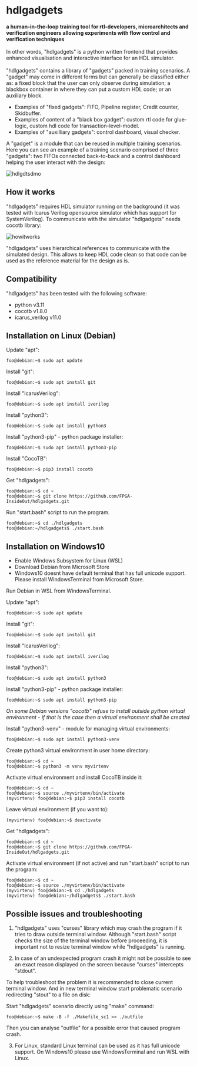 # hdlgadgets

**a human-in-the-loop training tool for rtl-developers, microarchitects and verification engineers allowing experiments with flow control and verification techniques**
</br></br>
In other words, "hdlgadgets" is a python written frontend that provides enhanced visualisation and interactive interface for an HDL simulator. </br></br>
"hdlgadgets" contains a library of "gadgets" packed in training scenarios. A "gadget" may come in different forms but can generally be classified either as: a fixed block that the user can only observe during simulation; a blackbox container in where they can put a custom HDL code; or an auxiliary block.
- Examples of "fixed gadgets": FIFO, Pipeline register, Credit counter, Skidbuffer.
- Examples of content of a "black box gadget": custom rtl code for glue-logic, custom hdl code for transaction-level-model.
- Examples of "auxilliary gadgets": control dashboard, visual checker.

A "gadget" is a module that can be reused in multiple training scenarios.
Here you can see an example of a training scenario comprised of three "gadgets": two FIFOs connected back-to-back and a control dashboard helping the user interact with the design:

![hdlgdtsdmo](https://github.com/FPGA-InsideOut/hdlgadgets/assets/53142676/d82d9e4d-302c-4000-af17-8373fbe8ff2d)


## How it works

"hdlgadgets" requires HDL simulator running on the background (it was tested with Icarus Verilog opensource simulator which has support for SystemVerilog). To communicate with the simulator "hdlgadgets" needs cocotb library:

![howitworks](https://github.com/FPGA-InsideOut/hdlgadgets/assets/53142676/7d4cb68a-fb0e-4ca3-9855-99e7112fbe58)

"hdlgadgets" uses hierarchical references to communicate with the simulated design. This allows to keep HDL code clean so that code can be used as the reference material for the design as is.

## Compatibility

"hdlgadgets" has been tested with the following software:
* python v3.11
* cocotb v1.8.0
* icarus_verilog v11.0

## Installation on Linux (Debian)

Update "apt":
```console
foo@debian:~$ sudo apt update
```
Install "git":
```console
foo@debian:~$ sudo apt install git
```
Install "IcarusVerilog":
```console
foo@debian:~$ sudo apt install iverilog
```
Install "python3":
```console
foo@debian:~$ sudo apt install python3
```
Install "python3-pip" - python package installer:
```console
foo@debian:~$ sudo apt install python3-pip
```
Install "CocoTB":
```console
foo@debian:~$ pip3 install cocotb
```
Get "hdlgadgets":
```console
foo@debian:~$ cd ~
foo@debian:~$ git clone https://github.com/FPGA-InsideOut/hdlgadgets.git
```
Run "start.bash" script to run the program.
```console
foo@debian:~$ cd ./hdlgadgets
foo@debian:~/hdlgadgets$ ./start.bash
```

## Installation on Windows10

* Enable Windows Subsystem for Linux (WSL)
* Download Debian from Microsoft Store
* Windows10 doesnt have default terminal that has full unicode support. Please install WindowsTerminal from Microsoft Store.

Run Debian in WSL from WindowsTerminal.

Update "apt":
```console
foo@debian:~$ sudo apt update
```
Install "git":
```console
foo@debian:~$ sudo apt install git
```
Install "IcarusVerilog":
```console
foo@debian:~$ sudo apt install iverilog
```
Install "python3":
```console
foo@debian:~$ sudo apt install python3
```
Install "python3-pip" - python package installer:
```console
foo@debian:~$ sudo apt install python3-pip
```
*On some Debian versions "cocotb" refuse to install outside python virtual environment - if that is the case then a virtual environment shall be created*

Install "python3-venv" - module for managing virtual environments:
```console
foo@debian:~$ sudo apt install python3-venv
```
Create python3 virtual environment in user home directory:
```console
foo@debian:~$ cd ~
foo@debian:~$ python3 -m venv myvirtenv
```
Activate virtual environment and install CocoTB inside it:
```console
foo@debian:~$ cd ~
foo@debian:~$ source ./myvirtenv/bin/activate
(myvirtenv) foo@debian:~$ pip3 install cocotb
```
Leave virtual environment (if you want to):
```console
(myvirtenv) foo@debian:~$ deactivate
```
Get "hdlgadgets":
```console
foo@debian:~$ cd ~
foo@debian:~$ git clone https://github.com/FPGA-InsideOut/hdlgadgets.git
```
Activate virtual environment (if not active) and run "start.bash" script to run the program:
```console
foo@debian:~$ cd ~
foo@debian:~$ source ./myvirtenv/bin/activate
(myvirtenv) foo@debian:~$ cd ./hdlgadgets
(myvirtenv) foo@debian:~/hdlgadgets$ ./start.bash
```

## Possible issues and troubleshooting

1. "hdlgadgets" uses "curses" library which may crash the program if it tries to draw outside terminal window. Although "start.bash" script checks the size of the terminal window before proceeding, it is important not to resize terminal window while "hdlgadgets" is running.

2. In case of an undexpected program crash it might not be possible to see an exact reason displayed on the screen because "curses" intercepts "stdout".

To help troubleshoot the problem it is recommended to close current terminal window. And in new terminal window start problematic scenario redirecting "stout" to a file on disk:

Start "hdlgadgets" scenario directly using "make" command:
```console
foo@debian:~$ make -B -f ./Makefile_sc1 >> ./outfile
```
Then you can analyse "outfile" for a possible error that caused program crash.

3. For Linux, standard Linux terminal can be used as it has full unicode support. On Windows10 please use WindowsTerminal and run WSL with Linux.
